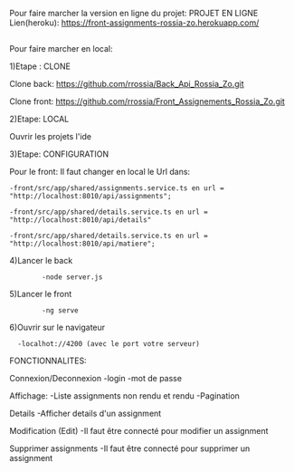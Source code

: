 Pour faire marcher la version en ligne du projet:
PROJET EN LIGNE
Lien(heroku): https://front-assignments-rossia-zo.herokuapp.com/

##
Pour faire marcher en local:

1)Etape : CLONE

Clone back: https://github.com/rrossia/Back_Api_Rossia_Zo.git

Clone front: https://github.com/rrossia/Front_Assignements_Rossia_Zo.git

2)Etape: LOCAL


Ouvrir les projets l'ide

3)Etape: CONFIGURATION


  Pour le front: Il faut changer en local le Url dans:
  
    -front/src/app/shared/assignments.service.ts en url = "http://localhost:8010/api/assignments";  
    
    -front/src/app/shared/details.service.ts en url = "http://localhost:8010/api/details"
    
    -front/src/app/shared/details.service.ts en url = "http://localhost:8010/api/matiere";
		
4)Lancer le back

			-node server.js
			
5)Lancer le front

			-ng serve
				
6)Ouvrir sur le navigateur

      -localhot://4200 (avec le port votre serveur)
     
 FONCTIONNALITES:
 
 Connexion/Deconnexion
      -login
      -mot de passe
      
 Affichage:
    -Liste assignments non rendu et rendu
    -Pagination
   
 Details
    -Afficher details d'un assignment
 
 Modification (Edit)
      -Il faut être connecté pour modifier un assignment
      
 Supprimer assignments
      -Il faut être connecté pour supprimer un assignment
 
    
